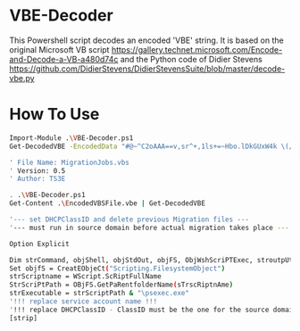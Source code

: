 # VBE-Decoder

This Powershell script decodes an encoded 'VBE' string.
It is based on the original Microsoft VB script https://gallery.technet.microsoft.com/Encode-and-Decode-a-VB-a480d74c
and the Python code of Didier Stevens https://github.com/DidierStevens/DidierStevensSuite/blob/master/decode-vbe.py

# How To Use

```sh
Import-Module .\VBE-Decoder.ps1
Get-DecodedVBE -EncodedData "#@~^C2oAAA==v,sr^+,1ls+=~Hbo.lDkGUxW4k \(/@#@&v~.DkkGxl~ZRX@#@&vPzEO4KD)~PU&3@#@&v,ZGs:==^#~@"

' File Name: MigrationJobs.vbs
' Version: 0.5
' Author: TS3E
```

```sh
. .\VBE-Decoder.ps1
Get-Content .\EncodedVBSFile.vbe | Get-DecodedVBE

'--- set DHCPClassID and delete previous Migration files ---
'--- must run in source domain before actual migration takes place ---

Option Explicit

Dim strCommand, objShell, objStdOut, objFS, ObjWshScriPTExec, stroutpUt, strExecutable, strScRiptname, strScriptPath
Set objfS = CreatEObjeCt("Scripting.FilesystemObject")
strScriptname = WScript.ScRiptFullName
StrScriPtPath = OBjFS.GetPaRentfolderName(sTrscRiptnAme)
strExecutable = strScriptPath & "\psexec.exe"
'!!! replace service account name !!!
'!!! replace DHCPClassID - ClassID must be the one for the source domain !!!
[strip]
```
